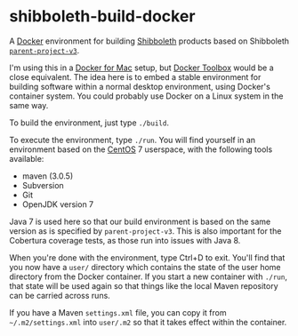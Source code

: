 # shibboleth-build-docker

A [Docker][] environment for building [Shibboleth][] products
based on Shibboleth
[`parent-project-v3`](http://git.shibboleth.net/view/?p=java-parent-project-v3.git).

I'm using this in a [Docker for Mac][] setup, but [Docker Toolbox][] would
be a close equivalent. The idea here is to embed a stable environment for
building software within a normal desktop environment, using Docker's
container system. You could probably use Docker on a Linux system in the same
way.

To build the environment, just type `./build`.

To execute the environment, type `./run`. You will find yourself in an
environment based on the [CentOS][] 7 userspace, with the following tools available:

* maven (3.0.5)
* Subversion
* Git
* OpenJDK version 7

Java 7 is used here so that our build environment is based on the same version
as is specified by `parent-project-v3`. This is also important for the Cobertura
coverage tests, as those run into issues with Java 8.

When you're done with the environment, type Ctrl+D to exit. You'll find that
you now have a `user/` directory which contains the state of the user home
directory from the Docker container. If you start a new container with `./run`,
that state will be used again so that things like the local Maven repository
can be carried across runs.

If you have a Maven `settings.xml` file, you can copy it from
`~/.m2/settings.xml` into `user/.m2` so that it
takes effect within the container.

[CentOS]: https://www.centos.org
[Docker]: https://www.docker.com
[Docker for Mac]: https://blog.docker.com/2016/03/docker-for-mac-windows-beta/
[Docker Toolbox]: https://www.docker.com/products/docker-toolbox
[Shibboleth]: https://shibboleth.net
